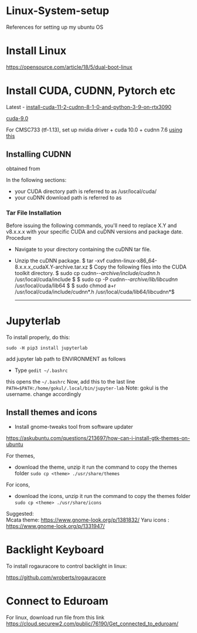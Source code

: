 # Linux-System-setup

References for setting up my ubuntu OS

# Install Linux
https://opensource.com/article/18/5/dual-boot-linux

# Install CUDA, CUDNN, Pytorch etc

Latest - [install-cuda-11-2-cudnn-8-1-0-and-python-3-9-on-rtx3090](https://medium.com/analytics-vidhya/install-cuda-11-2-cudnn-8-1-0-and-python-3-9-on-rtx3090-for-deep-learning-fcf96c95f7a1)

[cuda-9.0](https://gist.github.com/Brainiarc7/470a57e5c9fc9ab9f9c4e042d5941a40)

For CMSC733 (tf-1.13), set up nvidia driver + cuda 10.0 + cudnn 7.6  [using this](https://itectec.com/ubuntu/ubuntu-install-nvidia-drivers-with-cuda-10-0-ubuntu-18-04-and-tensorflow-gpu-1-13/)


## Installing CUDNN
obtained from 

In the following sections:
- your CUDA directory path is referred to as /usr/local/cuda/
- your cuDNN download path is referred to as <cudnnpath>

### Tar File Installation

  Before issuing the following commands, you'll need to replace X.Y and v8.x.x.x with your specific CUDA and cuDNN versions and package date.
Procedure
- Navigate to your <cudnnpath> directory containing the cuDNN tar file.
- Unzip the cuDNN package.
$ tar -xvf cudnn-linux-x86_64-8.x.x.x_cudaX.Y-archive.tar.xz $
Copy the following files into the CUDA toolkit directory.
$ sudo cp cudnn-*-archive/include/cudnn*.h /usr/local/cuda/include $
$ sudo cp -P cudnn-*-archive/lib/libcudnn* /usr/local/cuda/lib64 $
$ sudo chmod a+r /usr/local/cuda/include/cudnn*.h /usr/local/cuda/lib64/libcudnn*$
  
  ------------------------------------------

# Jupyterlab

To install  properly, do this:

`sudo -H pip3 install jupyterlab`

add jupyter lab path to ENVIRONMENT as follows
- Type
`gedit ~/.bashrc`

this opens the  `~/.bashrc`
Now, add this to the last line
`PATH=$PATH:/home/gokul/.local/bin/jupyter-lab`
Note: gokul is the username. change accordingly





## Install themes and icons

- Install gnome-tweaks tool from software updater

https://askubuntu.com/questions/213697/how-can-i-install-gtk-themes-on-ubuntu

For themes,
- download the theme, unzip it
run the command to copy the themes folder
`sudo cp <theme> ./usr/share/themes`

For icons,
- download the icons, unzip it
run the command to copy the themes folder
`sudo cp <theme> ./usr/share/icons`

Suggested:  
Mcata theme: https://www.gnome-look.org/p/1381832/
Yaru icons : https://www.gnome-look.org/p/1331947/

# Backlight Keyboard
To install rogauracore to control backlight in linux:

https://github.com/wroberts/rogauracore

# Connect to Eduroam
For linux, download run file from this link
https://cloud.securew2.com/public/76190/Get_connected_to_eduroam/


